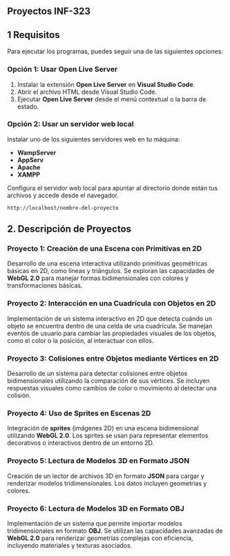 ## Proyectos INF-323

## 1 Requisitos

Para ejecutar los programas, puedes seguir una de las siguientes opciones:

### Opción 1: Usar Open Live Server

1. Instalar la extensión **Open Live Server** en **Visual Studio Code**.
2. Abrir el archivo HTML desde Visual Studio Code.
3. Ejecutar **Open Live Server** desde el menú contextual o la barra de estado.

### Opción 2: Usar un servidor web local

Instalar uno de los siguientes servidores web en tu máquina:
- **WampServer**
- **AppServ**
- **Apache**
- **XAMPP**

Configura el servidor web local para apuntar al directorio donde están tus archivos y accede desde el navegador.

```plaintext
http://localhost/nombre-del-proyecto
```

## 2. Descripción de Proyectos

### Proyecto 1: Creación de una Escena con Primitivas en 2D
Desarrollo de una escena interactiva utilizando primitivas geométricas básicas en 2D, como líneas y triángulos. Se exploran las capacidades de **WebGL 2.0** para manejar formas bidimensionales con colores y transformaciones básicas.

### Proyecto 2: Interacción en una Cuadrícula con Objetos en 2D
Implementación de un sistema interactivo en 2D que detecta cuándo un objeto se encuentra dentro de una celda de una cuadrícula. Se manejan eventos de usuario para cambiar las propiedades visuales de los objetos, como el color o la posición, al interactuar con ellos.

### Proyecto 3: Colisiones entre Objetos mediante Vértices en 2D
Desarrollo de un sistema para detectar colisiones entre objetos bidimensionales utilizando la comparación de sus vértices. Se incluyen respuestas visuales como cambios de color o movimiento al detectar una colisión.

### Proyecto 4: Uso de Sprites en Escenas 2D
Integración de **sprites** (imágenes 2D) en una escena bidimensional utilizando **WebGL 2.0**. Los sprites se usan para representar elementos decorativos o interactivos dentro de un entorno 2D.

### Proyecto 5: Lectura de Modelos 3D en Formato JSON
Creación de un lector de archivos 3D en formato **JSON** para cargar y renderizar modelos tridimensionales. Los datos incluyen geometrías y colores.

### Proyecto 6: Lectura de Modelos 3D en Formato OBJ
Implementación de un sistema que permite importar modelos tridimensionales en formato **OBJ**. Se utilizan las capacidades avanzadas de **WebGL 2.0** para renderizar geometrías complejas con eficiencia, incluyendo materiales y texturas asociados.


